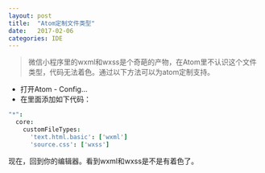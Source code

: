 ```yaml
---
layout: post
title:  "Atom定制文件类型"
date:   2017-02-06
categories: IDE
---
```


> 微信小程序里的wxml和wxss是个奇葩的产物，在Atom里不认识这个文件类型，代码无法着色。通过以下方法可以为atom定制支持。

- 打开Atom - Config...
- 在里面添加如下代码：


``` CoffeeScript
"*":
  core:
    customFileTypes:
      'text.html.basic': ['wxml']
      'source.css': ['wxss']
```


现在，回到你的编辑器。看到wxml和wxss是不是有着色了。
